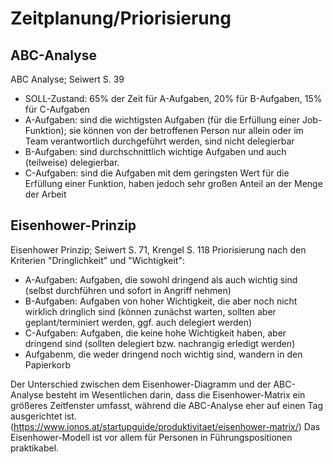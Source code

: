 # Zeitplanung/Priorisierung

## ABC-Analyse

ABC Analyse; Seiwert S. 39
 - SOLL-Zustand: 65% der Zeit für A-Aufgaben, 20% für B-Aufgaben, 15% für C-Aufgaben
 - A-Aufgaben: sind die wichtigsten Aufgaben (für die Erfüllung einer Job-Funktion);
   sie können von der betroffenen Person nur allein oder im Team verantwortlich durchgeführt werden, sind nicht delegierbar
 - B-Aufgaben: sind durchschnittlich wichtige Aufgaben und auch (teilweise) delegierbar.
 - C-Aufgaben: sind die Aufgaben mit dem geringsten Wert für die Erfüllung einer Funktion, haben jedoch sehr großen Anteil an der Menge der Arbeit

## Eisenhower-Prinzip

Eisenhower Prinzip; Seiwert S. 71, Krengel S. 118
Priorisierung nach den Kriterien "Dringlichkeit" und "Wichtigkeit":
 - A-Aufgaben: Aufgaben, die sowohl dringend als auch wichtig sind (selbst durchführen und sofort in Angriff nehmen)
 - B-Aufgaben: Aufgaben von hoher Wichtigkeit, die aber noch nicht wirklich dringlich sind (können zunächst warten, sollten aber geplant/terminiert werden, ggf. auch delegiert werden)
 - C-Aufgaben: Aufgaben, die keine hohe Wichtigkeit haben, aber dringend sind (sollten delegiert bzw. nachrangig erledigt werden)
 - Aufgabenm, die weder dringend noch wichtig sind, wandern in den Papierkorb

Der Unterschied zwischen dem Eisenhower-Diagramm und der ABC-Analyse besteht im Wesentlichen darin, dass die Eisenhower-Matrix ein größeres Zeitfenster umfasst,
während die ABC-Analyse eher auf einen Tag ausgerichtet ist. (https://www.ionos.at/startupguide/produktivitaet/eisenhower-matrix/)
Das Eisenhower-Modell ist vor allem für Personen in Führungspositionen praktikabel.
